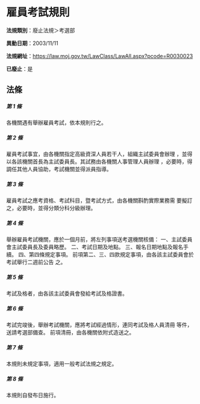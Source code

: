 # 雇員考試規則

**法規類別**：廢止法規＞考選部

**異動日期**：2003/11/11  

**法規網址**：https://law.moj.gov.tw/LawClass/LawAll.aspx?pcode=R0030023

**已廢止**：是



## 法條
##### 第 1 條
各機關遇有舉辦雇員考試，依本規則行之。

##### 第 2 條
雇員考試事宜，由各機關指定高級資深人員若干人，組織主試委員會辦理
，並得以各該機關首長為主試委員長。其試務由各機關人事管理人員辦理
，必要時，得調任其他人員協助，考試機關並得派員指導。

##### 第 3 條
雇員考試之應考資格、考試科目，暨考試方式，由各機關斟酌實際業務需
要擬訂之，必要時，並得分類分科分級辦理。

##### 第 4 條
舉辦雇員考試機關，應於一個月前，將左列事項送考選機關核備：
一、主試委員會主試委員長及委員略歷。
二、考試日期及地點。
三、報名日期地點及報名手續。
四、第四條規定事項。
前項第二、三、四款規定事項，由各該主試委員會於考試舉行二週前公告
之。


##### 第 5 條
考試及格者，由各該主試委員會發給考試及格證書。

##### 第 6 條
考試完竣後，舉辦考試機關，應將考試經過情形，連同考試及格人員清冊
等件，送請考選部備查。
前項清冊，由各機關依附式造送之。

##### 第 7 條
本規則未規定事項，適用一般考試法規之規定。

##### 第 8 條
本規則自發布日施行。


